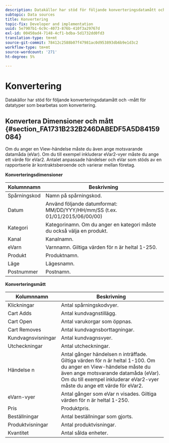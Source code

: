 ```yaml
---
description: Datakällor har stöd för följande konverteringsdatamått och -mått för datatyper som bearbetas som konvertering.
subtopic: Data sources
title: Konvertering
topic-fix: Developer and implementation
uuid: 5e7907b1-6c9c-4073-876b-410f3a29767d
exl-id: 00450ad4-7148-4cf1-bdba-5d1732dd0fd3
translation-type: tm+mt
source-git-commit: 78412c2588b07f47981ac0d953893db6b9e1d3c2
workflow-type: tm+mt
source-wordcount: '271'
ht-degree: 5%

---
```


# Konvertering

Datakällor har stöd för följande konverteringsdatamått och -mått för datatyper som bearbetas som konvertering.

## Konvertera Dimensioner och mått {#section_FA1731B232B246DABEDF5A5D84159084}

Om du anger en View-händelse måste du även ange motsvarande datamåda (eVar). Om du till exempel inkluderar eVar2-vyer måste du ange ett värde för eVar2. Antalet anpassade händelser och eVar som stöds av en rapportserie är kontraktsberoende och varierar mellan företag.

<p class="head"> <b>Konverteringsdimensioner</b> </p>

| Kolumnnamn | Beskrivning |
|--- |--- |
| Spårningskod | Namn på spårningskod. |
| Datum | Använd följande datumformat:  MM/DD/YYY/HH/mm/SS (t.ex. 01/01/2015/06/00/00) |
| Kategori | Kategorinamn.  Om du anger en kategori måste du också välja en produkt. |
| Kanal | Kanalnamn. |
| eVarn | Varnnamn. Giltiga värden för n är heltal 1-250. |
| Produkt | Produktnamn. |
| Läge | Lägesnamn. |
| Postnummer | Postnamn. |

<p class="head"> <b>Konverteringsmått</b> </p>

| Kolumnnamn | Beskrivning |
|--- |--- |
| Klickningar | Antal spårningskodvyer. |
| Cart Adds | Antal kundvagnstillägg. |
| Cart Open | Antal varukorgar som öppnas. |
| Cart Removes | Antal kundvagnsborttagningar. |
| Kundvagnsvisningar | Antal kundvagnsvyer. |
| Utcheckningar | Antal utcheckningar. |
| Händelse n | Antal gånger händelsen n inträffade. Giltiga värden för n är heltal 1-100.  Om du anger en View-händelse måste du även ange motsvarande datamåda (eVar). Om du till exempel inkluderar eVar2-vyer måste du ange ett värde för eVar2. |
| eVarn-vyer | Antal gånger som eVar n visades. Giltiga värden för n är heltal 1-250. |
| Pris | Produktpris. |
| Beställningar | Antal beställningar som gjorts. |
| Produktvisningar | Antal produktvisningar. |
| Kvantitet | Antal sålda enheter. |

